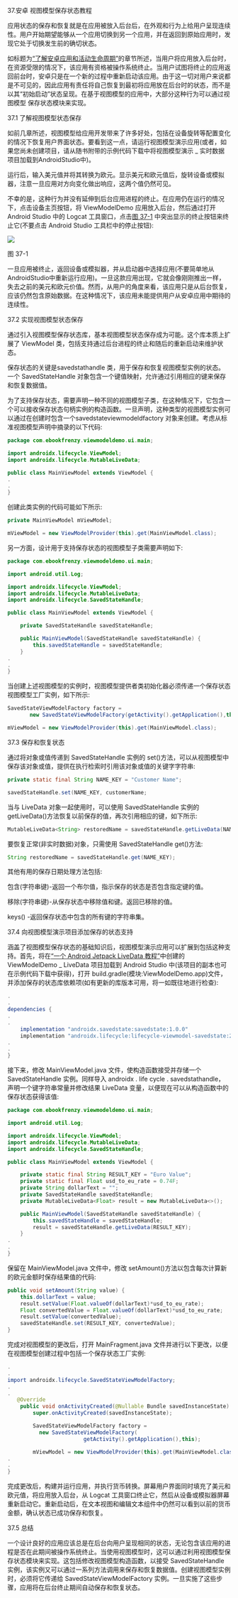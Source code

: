37.安卓 视图模型保存状态教程

应用状态的保存和恢复就是在应用被放入后台后，在外观和行为上给用户呈现连续性。用户开始期望能够从一个应用切换到另一个应用，并在返回到原始应用时，发现它处于切换发生前的确切状态。

如标题为[“了解安卓应用和活动生命周期”](12.html#_idTextAnchor259)的章节所述，当用户将应用放入后台时，在资源受限的情况下，该应用有资格被操作系统终止。当用户试图将终止的应用返回前台时，安卓只是在一个新的过程中重新启动该应用。由于这一切对用户来说都是不可见的，因此应用有责任将自己恢复到最初将应用放在后台时的状态，而不是以其“初始启动”状态呈现。在基于视图模型的应用中，大部分这种行为可以通过视图模型 保存状态模块来实现。

37.1 了解视图模型状态保存

如前几章所述，视图模型给应用开发带来了许多好处，包括在设备旋转等配置变化的情况下恢复用户界面状态。要看到这一点，请运行视图模型演示应用(或者，如果您尚未创建项目，请从随书附带的示例代码下载中将视图模型演示 _ 实时数据项目加载到AndroidStudio中)。

运行后，输入美元值并将其转换为欧元。显示美元和欧元值后，旋转设备或模拟器，注意一旦应用对方向变化做出响应，这两个值仍然可见。

不幸的是，这种行为并没有延伸到后台应用进程的终止。在应用仍在运行的情况下，点击设备主页按钮，将 ViewModelDemo 应用放入后台，然后通过打开 Android Studio 中的 Logcat 工具窗口，点击[图 37-1](#_idTextAnchor768) 中突出显示的终止按钮来终止它(不要点击 Android Studio 工具栏中的停止按钮):

![](img/as_3.5_logcat_terminate.jpg)

图 37-1

一旦应用被终止，返回设备或模拟器，并从启动器中选择应用(不要简单地从AndroidStudio中重新运行应用)。一旦这款应用出现，它就会像刚刚推出一样，失去之前的美元和欧元价值。然而，从用户的角度来看，该应用只是从后台恢复，应该仍然包含原始数据。在这种情况下，该应用未能提供用户从安卓应用中期待的连续性。

37.2 实现视图模型状态保存

通过引入视图模型保存状态库，基本视图模型状态保存成为可能。这个库本质上扩展了 ViewModel 类，包括支持通过后台进程的终止和随后的重新启动来维护状态。

保存状态的关键是savedstathandle 类，用于保存和恢复视图模型实例的状态。一个 SavedStateHandle 对象包含一个键值映射，允许通过引用相应的键来保存和恢复数据值。

为了支持保存状态，需要声明一种不同的视图模型子类，在这种情况下，它包含一个可以接收保存状态句柄实例的构造函数。一旦声明，这种类型的视图模型实例可以通过在创建时包含一个savedstateviewmodeldfactory 对象来创建。考虑从标准视图模型声明中摘录的以下代码:

```java
package com.ebookfrenzy.viewmodeldemo.ui.main;

import androidx.lifecycle.ViewModel;
import androidx.lifecycle.MutableLiveData;

public class MainViewModel extends ViewModel {
.
.
}
```

创建此类实例的代码可能如下所示:

```java
private MainViewModel mViewModel;

mViewModel = new ViewModelProvider(this).get(MainViewModel.class);
```

另一方面，设计用于支持保存状态的视图模型子类需要声明如下:

```java
package com.ebookfrenzy.viewmodeldemo.ui.main;

import android.util.Log;

import androidx.lifecycle.ViewModel;
import androidx.lifecycle.MutableLiveData;
import androidx.lifecycle.SavedStateHandle;

public class MainViewModel extends ViewModel {

    private SavedStateHandle savedStateHandle;

    public MainViewModel(SavedStateHandle savedStateHandle) {
        this.savedStateHandle = savedStateHandle;
    }
.
.
}
```

当创建上述视图模型的实例时，视图模型提供者类初始化器必须传递一个保存状态视图模型工厂实例，如下所示:

```java
SavedStateViewModelFactory factory =
       new SavedStateViewModelFactory(getActivity().getApplication(),this);

mViewModel = new ViewModelProvider(this).get(MainViewModel.class);
```

37.3 保存和恢复状态

通过将对象或值传递到 SavedStateHandle 实例的 set()方法，可以从视图模型中保存该对象或值，提供在执行检索时引用该对象或值的关键字字符串:

```java
private static final String NAME_KEY = "Customer Name";

savedStateHandle.set(NAME_KEY, customerName;
```

当与 LiveData 对象一起使用时，可以使用 SavedStateHandle 实例的 getLiveData()方法恢复以前保存的值，再次引用相应的键，如下所示:

```java
MutableLiveData<String> restoredName = savedStateHandle.getLiveData(NAME_KEY);
```

要恢复正常(非实时数据)对象，只需使用 SavedStateHandle get()方法:

```java
String restoredName = savedStateHandle.get(NAME_KEY);
```

其他有用的保存日期处理方法包括:

包含(字符串键)-返回一个布尔值，指示保存的状态是否包含指定键的值。

移除(字符串键)-从保存状态中移除值和键。返回已移除的值。

keys() -返回保存状态中包含的所有键的字符串集。

37.4 向视图模型演示项目添加保存的状态支持

涵盖了视图模型保存状态的基础知识后，视图模型演示应用可以扩展到包括这种支持。首先，将在[“一个 Android Jetpack LiveData 教程”](34.html#_idTextAnchor731)中创建的 ViewModelDemo _ LiveData 项目加载到 Android Studio 中(该项目的副本也可在示例代码下载中获得)，打开 build.gradle(模块:ViewModelDemo.app)文件，并添加保存的状态库依赖项(如有更新的库版本可用，将一如既往地进行检查):

```java
.
.
dependencies {
.
.    
    implementation "androidx.savedstate:savedstate:1.0.0"
    implementation "androidx.lifecycle:lifecycle-viewmodel-savedstate:2.2.0"
.
.
}
```

接下来，修改 MainViewModel.java 文件，使构造函数接受并存储一个 SavedStateHandle 实例。同样导入 androidx . life cycle . savedstathandle，声明一个键字符串常量并修改结果 LiveData 变量，以便现在可以从构造函数中的保存状态获得该值:

```java
package com.ebookfrenzy.viewmodeldemo.ui.main;

import android.util.Log;

import androidx.lifecycle.ViewModel;
import androidx.lifecycle.MutableLiveData;
import androidx.lifecycle.SavedStateHandle;

public class MainViewModel extends ViewModel {

    private static final String RESULT_KEY = "Euro Value";
    private static final Float usd_to_eu_rate = 0.74F;
    private String dollarText = "";
    private SavedStateHandle savedStateHandle;
    private MutableLiveData<Float> result = new MutableLiveData<>();

    public MainViewModel(SavedStateHandle savedStateHandle) {
        this.savedStateHandle = savedStateHandle;
        result = savedStateHandle.getLiveData(RESULT_KEY);
    }
.
.
}
```

保留在 MainViewModel.java 文件中，修改 setAmount()方法以包含每次计算新的欧元金额时保存结果值的代码:

```java
public void setAmount(String value) {
    this.dollarText = value;
    result.setValue(Float.valueOf(dollarText)*usd_to_eu_rate);
    Float convertedValue = Float.valueOf(dollarText)*usd_to_eu_rate;
    result.setValue(convertedValue);
    savedStateHandle.set(RESULT_KEY, convertedValue);
}
```

完成对视图模型的更改后，打开 MainFragment.java 文件并进行以下更改，以便在视图模型创建过程中包括一个保存状态工厂实例:

```java
.
.
import androidx.lifecycle.SavedStateViewModelFactory;
.
.
   @Override
    public void onActivityCreated(@Nullable Bundle savedInstanceState) {
        super.onActivityCreated(savedInstanceState);

        SavedStateViewModelFactory factory = 
          new SavedStateViewModelFactory(
                        getActivity().getApplication(),this);

        mViewModel = new ViewModelProvider(this).get(MainViewModel.class);
.
.
}
```

完成更改后，构建并运行应用，并执行货币转换。屏幕用户界面同时填充了美元和欧元值，将应用放入后台，从 Logcat 工具窗口终止它，然后从设备或模拟器屏幕重新启动它。重新启动后，在文本视图和编辑文本组件中仍然可以看到以前的货币金额，确认状态已成功保存和恢复。

37.5 总结

一个设计良好的应用应该总是在后台向用户呈现相同的状态，无论包含该应用的进程是否在此期间被操作系统终止。当使用视图模型时，这可以通过利用视图模型保存状态模块来实现。这包括修改视图模型构造函数，以接受 SavedStateHandle 实例，该实例又可以通过一系列方法调用来保存和恢复数据值。创建视图模型实例时，必须将它传递给 SavedStateViewModelFactory 实例。一旦实施了这些步骤，应用将在后台终止期间自动保存和恢复状态。